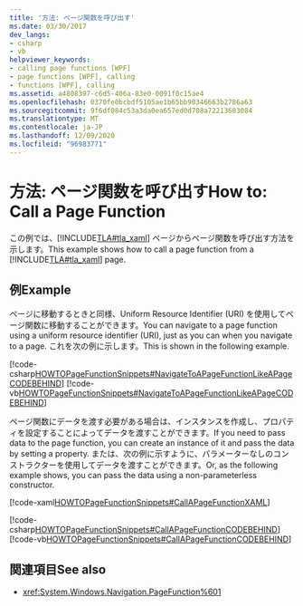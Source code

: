 ```yaml
---
title: '方法: ページ関数を呼び出す'
ms.date: 03/30/2017
dev_langs:
- csharp
- vb
helpviewer_keywords:
- calling page functions [WPF]
- page functions [WPF], calling
- functions [WPF], calling
ms.assetid: a4808397-c6d5-406a-83e0-0091f0c15ae4
ms.openlocfilehash: 0370fe0bcbdf5105ae1b65bb90346663b2786a63
ms.sourcegitcommit: 9f6df084c53a3da0ea657ed0d708a72213683084
ms.translationtype: MT
ms.contentlocale: ja-JP
ms.lasthandoff: 12/09/2020
ms.locfileid: "96983771"
---
```

# <a name="how-to-call-a-page-function"></a><span data-ttu-id="8f659-102">方法: ページ関数を呼び出す</span><span class="sxs-lookup"><span data-stu-id="8f659-102">How to: Call a Page Function</span></span>
<span data-ttu-id="8f659-103">この例では、[!INCLUDE[TLA#tla_xaml](../../../includes/tlasharptla-xaml-md.md)] ページからページ関数を呼び出す方法を示します。</span><span class="sxs-lookup"><span data-stu-id="8f659-103">This example shows how to call a page function from a [!INCLUDE[TLA#tla_xaml](../../../includes/tlasharptla-xaml-md.md)] page.</span></span>  
  
## <a name="example"></a><span data-ttu-id="8f659-104">例</span><span class="sxs-lookup"><span data-stu-id="8f659-104">Example</span></span>  
 <span data-ttu-id="8f659-105">ページに移動するときと同様、Uniform Resource Identifier (URI) を使用してページ関数に移動することができます。</span><span class="sxs-lookup"><span data-stu-id="8f659-105">You can navigate to a page function using a uniform resource identifier (URI), just as you can when you navigate to a page.</span></span> <span data-ttu-id="8f659-106">これを次の例に示します。</span><span class="sxs-lookup"><span data-stu-id="8f659-106">This is shown in the following example.</span></span>  
  
 [!code-csharp[HOWTOPageFunctionSnippets#NavigateToAPageFunctionLikeAPageCODEBEHIND](~/samples/snippets/csharp/VS_Snippets_Wpf/HOWTOPageFunctionSnippets/CSharp/CallingPage.xaml.cs#navigatetoapagefunctionlikeapagecodebehind)]
 [!code-vb[HOWTOPageFunctionSnippets#NavigateToAPageFunctionLikeAPageCODEBEHIND](~/samples/snippets/visualbasic/VS_Snippets_Wpf/HOWTOPageFunctionSnippets/VisualBasic/CallingPage.xaml.vb#navigatetoapagefunctionlikeapagecodebehind)]  
  
 <span data-ttu-id="8f659-107">ページ関数にデータを渡す必要がある場合は、インスタンスを作成し、プロパティを設定することによってデータを渡すことができます。</span><span class="sxs-lookup"><span data-stu-id="8f659-107">If you need to pass data to the page function, you can create an instance of it and pass the data by setting a property.</span></span> <span data-ttu-id="8f659-108">または、次の例に示すように、パラメーターなしのコンストラクターを使用してデータを渡すことができます。</span><span class="sxs-lookup"><span data-stu-id="8f659-108">Or, as the following example shows, you can pass the data using a non-parameterless constructor.</span></span>  
  
 [!code-xaml[HOWTOPageFunctionSnippets#CallAPageFunctionXAML](~/samples/snippets/csharp/VS_Snippets_Wpf/HOWTOPageFunctionSnippets/CSharp/CallingPage.xaml#callapagefunctionxaml)]  
  
 [!code-csharp[HOWTOPageFunctionSnippets#CallAPageFunctionCODEBEHIND](~/samples/snippets/csharp/VS_Snippets_Wpf/HOWTOPageFunctionSnippets/CSharp/CallingPage.xaml.cs#callapagefunctioncodebehind)]
 [!code-vb[HOWTOPageFunctionSnippets#CallAPageFunctionCODEBEHIND](~/samples/snippets/visualbasic/VS_Snippets_Wpf/HOWTOPageFunctionSnippets/VisualBasic/CallingPage.xaml.vb#callapagefunctioncodebehind)]  
  
## <a name="see-also"></a><span data-ttu-id="8f659-109">関連項目</span><span class="sxs-lookup"><span data-stu-id="8f659-109">See also</span></span>

- <xref:System.Windows.Navigation.PageFunction%601>
